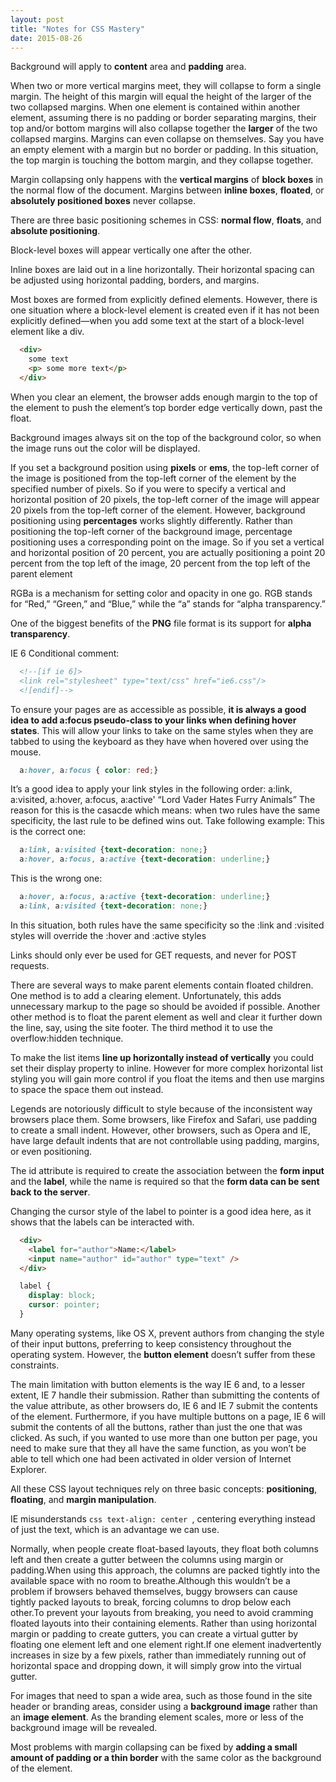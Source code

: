 ```yaml
---
layout: post
title: "Notes for CSS Mastery"
date: 2015-08-26
---
```


Background will apply to **content** area and **padding** area.

When two or more vertical margins meet, they will collapse to form a single margin. The height of this margin will equal the height of the larger of the two collapsed margins. 
When one element is contained within another element, assuming there is no padding or border separating margins, their top and/or bottom margins will also collapse together the **larger** of the two collapsed margins.
Margins can even collapse on themselves. Say you have an empty element with a margin but no border or padding. In this situation, the top margin is touching the bottom margin, and they collapse together.

Margin collapsing only happens with the **vertical margins** of **block boxes** in the normal flow of the document. Margins between **inline boxes**, **floated**, or **absolutely positioned boxes** never collapse.

There are three basic positioning schemes in CSS: **normal flow**, **floats**, and **absolute positioning**.

Block-level boxes will appear vertically one after the other.

Inline boxes are laid out in a line horizontally. Their horizontal spacing can be adjusted using horizontal padding, borders, and margins.

Most boxes are formed from explicitly defined elements. However, there is one situation where a block-level element is created even if it has not been explicitly defined—when you add some text at the start of a block-level element like a div.
```html
  <div>
    some text
    <p> some more text</p>
  </div>
```
When you clear an element, the browser adds enough margin to the top of the element to push the element’s top border edge vertically down, past the float.

Background images always sit on the top of the background color, so when the image runs out the color will be displayed.

If you set a background position using **pixels** or **ems**, the top-left corner of the image is positioned from the top-left corner of the element by the specified number of pixels. So if you were to specify a vertical and horizontal position of 20 pixels, the top-left corner of the image will appear 20 pixels from the top-left corner of the element. However, background positioning using **percentages** works slightly differently. Rather than positioning the top-left corner of the background image, percentage positioning uses a corresponding point on the image. So if you set a vertical and horizontal position of 20 percent, you are actually positioning a point 20 percent from the top left of the image, 20 percent from the top left of the parent element

RGBa is a mechanism for setting color and opacity in one go. RGB stands for “Red,” “Green,” and “Blue,” while the “a” stands for “alpha transparency.”

One of the biggest benefits of the **PNG** file format is its support for **alpha transparency**.

IE 6 Conditional comment:
```html
  <!--[if ie 6]>
  <link rel="stylesheet" type="text/css" href="ie6.css"/>
  <![endif]-->
```
To ensure your pages are as accessible as possible, **it is always a good idea to add a:focus pseudo-class to your links when defining hover states**. This will allow your links to take on the same styles when they are tabbed to using the keyboard as they have when hovered over using the mouse.
```css
  a:hover, a:focus { color: red;}
```

It’s a good idea to apply your link styles in the following order: a:link, a:visited, a:hover, a:focus, a:active'
“Lord Vader Hates Furry Animals”
The reason for this is the casacde which means: when two rules have the same specificity, the last rule to be defined wins out. Take following example:
This is the correct one:
```css
  a:link, a:visited {text-decoration: none;}
  a:hover, a:focus, a:active {text-decoration: underline;}
```
This is the wrong one:
```css
  a:hover, a:focus, a:active {text-decoration: underline;}
  a:link, a:visited {text-decoration: none;}
```
In this situation, both rules have the same specificity so the :link and :visited styles will override the :hover and :active styles

Links should only ever be used for GET requests, and never for POST requests.

There are several ways to make parent elements contain floated children. 
One method is to add a clearing element. Unfortunately, this adds unnecessary markup to the page so should be avoided if possible. 
Another other method is to float the parent element as well and clear it further down the line, say, using the site footer. The third method it to use the overflow:hidden technique.

To make the list items **line up horizontally instead of vertically** you could set their display property to inline. However for more complex horizontal list styling you will gain more control if you float the items and then use margins to space the space them out instead.

Legends are notoriously difficult to style because of the inconsistent way browsers place them. Some browsers, like Firefox and Safari, use padding to create a small indent. However, other browsers, such as Opera and IE, have large default indents that are not controllable using padding, margins, or even positioning.

The id attribute is required to create the association between the **form input** and the **label**, while the name is required so that the **form data can be sent back to the server**.

Changing the cursor style of the label to pointer is a good idea here, as it shows that the labels can be interacted with.
``` html
  <div>
    <label for="author">Name:</label>
    <input name="author" id="author" type="text" />
  </div>
```
```css
  label {
    display: block;
    cursor: pointer;
  }
```
Many operating systems, like OS X, prevent authors from changing the style of their input buttons, preferring to keep consistency throughout the operating system. However, the **button element** doesn’t suffer from these constraints.

The main limitation with button elements is the way IE 6 and, to a lesser extent, IE 7 handle their submission. Rather than submitting the contents of the value attribute, as other browsers do, IE 6 and IE 7 submit the contents of the element. Furthermore, if you have multiple buttons on a page, IE 6 will submit the contents of all the buttons, rather than just the one that was clicked. As such, if you wanted to use more than one button per page, you need to make sure that they all have the same function, as you won’t be able to tell which one had been activated in older version of Internet Explorer.

All these CSS layout techniques rely on three basic concepts: **positioning**, **floating**, and **margin manipulation**.

IE misunderstands ```css text-align: center ```, centering everything instead of just the text, which is an advantage we can use.

Normally, when people create float-based layouts, they float both columns left and then create a gutter between the columns using margin or padding.When using this approach, the columns are packed tightly into the available space with no room to breathe.Although this wouldn’t be a problem if browsers behaved themselves, buggy browsers can cause tightly packed layouts to break, forcing columns to drop below each other.To prevent your layouts from breaking, you need to avoid cramming floated layouts into their containing elements. Rather than using horizontal margin or padding to create gutters, you can create a virtual gutter by floating one element left and one element right.If one element inadvertently increases in size by a few pixels, rather than immediately running out of horizontal space and dropping down, it will simply grow into the virtual gutter.

For images that need to span a wide area, such as those found in the site header or branding areas, consider using a **background image** rather than an **image element**. As the branding element scales, more or less of the background image will be revealed.

Most problems with margin collapsing can be fixed by **adding a small amount of padding or a thin border** with the same color as the background of the element.
